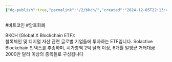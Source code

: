 ```yaml
---
{"dg-publish":true,"permalink":"/2/bkch/","created":"2024-12-05T22:13:42.897+09:00","updated":"2025-06-03T20:05:57.973+09:00"}
---
```


#비트코인 #암호화폐 

BKCH (Global X Blockchain ETF):  
블록체인 및 디지털 자산 관련 글로벌 기업들에 투자하는 ETF입니다. Solactive Blockchain 인덱스를 추종하며, 시가총액 2억 달러 이상, 6개월 일평균 거래대금 2000만 달러 이상의 종목들로 구성됩니다